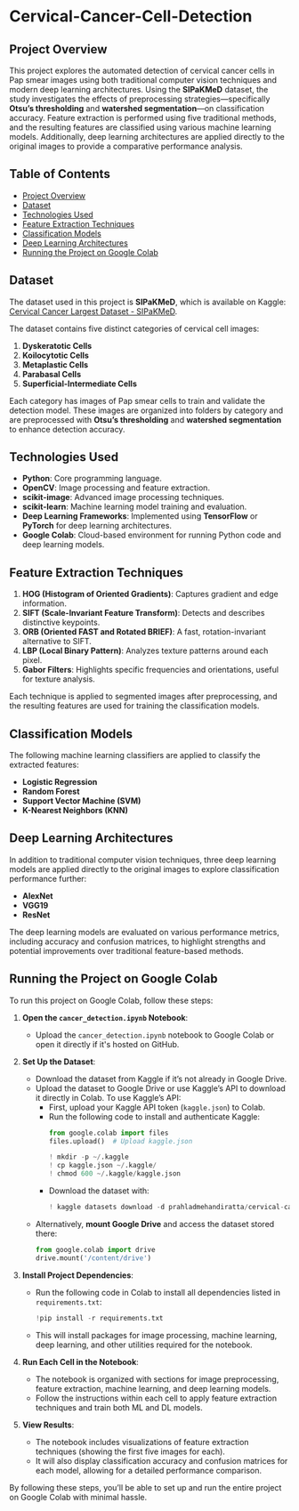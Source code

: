 # Cervical-Cancer-Cell-Detection
## Project Overview
This project explores the automated detection of cervical cancer cells in Pap smear images using both traditional computer vision techniques and modern deep learning architectures. Using the **SIPaKMeD** dataset, the study investigates the effects of preprocessing strategies—specifically **Otsu’s thresholding** and **watershed segmentation**—on classification accuracy. Feature extraction is performed using five traditional methods, and the resulting features are classified using various machine learning models. Additionally, deep learning architectures are applied directly to the original images to provide a comparative performance analysis.

## Table of Contents
- [Project Overview](#project-overview)
- [Dataset](#dataset)
- [Technologies Used](#technologies-used)
- [Feature Extraction Techniques](#feature-extraction-techniques)
- [Classification Models](#classification-models)
- [Deep Learning Architectures](#deep-learning-architectures)
- [Running the Project on Google Colab](#running-the-project-on-google-colab)

## Dataset
The dataset used in this project is **SIPaKMeD**, which is available on Kaggle: [Cervical Cancer Largest Dataset - SIPaKMeD](https://www.kaggle.com/datasets/prahladmehandiratta/cervical-cancer-largest-dataset-sipakmed).

The dataset contains five distinct categories of cervical cell images:
1. **Dyskeratotic Cells**
2. **Koilocytotic Cells**
3. **Metaplastic Cells**
4. **Parabasal Cells**
5. **Superficial-Intermediate Cells**

Each category has images of Pap smear cells to train and validate the detection model. These images are organized into folders by category and are preprocessed with **Otsu’s thresholding** and **watershed segmentation** to enhance detection accuracy.

## Technologies Used
- **Python**: Core programming language.
- **OpenCV**: Image processing and feature extraction.
- **scikit-image**: Advanced image processing techniques.
- **scikit-learn**: Machine learning model training and evaluation.
- **Deep Learning Frameworks**: Implemented using **TensorFlow** or **PyTorch** for deep learning architectures.
- **Google Colab**: Cloud-based environment for running Python code and deep learning models.

## Feature Extraction Techniques
1. **HOG (Histogram of Oriented Gradients)**: Captures gradient and edge information.
2. **SIFT (Scale-Invariant Feature Transform)**: Detects and describes distinctive keypoints.
3. **ORB (Oriented FAST and Rotated BRIEF)**: A fast, rotation-invariant alternative to SIFT.
4. **LBP (Local Binary Pattern)**: Analyzes texture patterns around each pixel.
5. **Gabor Filters**: Highlights specific frequencies and orientations, useful for texture analysis.

Each technique is applied to segmented images after preprocessing, and the resulting features are used for training the classification models.

## Classification Models
The following machine learning classifiers are applied to classify the extracted features:
- **Logistic Regression**
- **Random Forest**
- **Support Vector Machine (SVM)**
- **K-Nearest Neighbors (KNN)**

## Deep Learning Architectures
In addition to traditional computer vision techniques, three deep learning models are applied directly to the original images to explore classification performance further:
- **AlexNet**
- **VGG19**
- **ResNet**

The deep learning models are evaluated on various performance metrics, including accuracy and confusion matrices, to highlight strengths and potential improvements over traditional feature-based methods.
## Running the Project on Google Colab

To run this project on Google Colab, follow these steps:

1. **Open the `cancer_detection.ipynb` Notebook**:
   - Upload the `cancer_detection.ipynb` notebook to Google Colab or open it directly if it's hosted on GitHub.

2. **Set Up the Dataset**:
   - Download the dataset from Kaggle if it’s not already in Google Drive.
   - Upload the dataset to Google Drive or use Kaggle’s API to download it directly in Colab. To use Kaggle’s API:
     - First, upload your Kaggle API token (`kaggle.json`) to Colab.
     - Run the following code to install and authenticate Kaggle:
       ```python
       from google.colab import files
       files.upload()  # Upload kaggle.json

       ! mkdir -p ~/.kaggle
       ! cp kaggle.json ~/.kaggle/
       ! chmod 600 ~/.kaggle/kaggle.json
       ```
     - Download the dataset with:
       ```python
       ! kaggle datasets download -d prahladmehandiratta/cervical-cancer-largest-dataset-sipakmed
       ```
   - Alternatively, **mount Google Drive** and access the dataset stored there:
     ```python
     from google.colab import drive
     drive.mount('/content/drive')
     ```

3. **Install Project Dependencies**:
   - Run the following code in Colab to install all dependencies listed in `requirements.txt`:
     ```python
     !pip install -r requirements.txt
     ```
   - This will install packages for image processing, machine learning, deep learning, and other utilities required for the notebook.

4. **Run Each Cell in the Notebook**:
   - The notebook is organized with sections for image preprocessing, feature extraction, machine learning, and deep learning models.
   - Follow the instructions within each cell to apply feature extraction techniques and train both ML and DL models.

5. **View Results**:
   - The notebook includes visualizations of feature extraction techniques (showing the first five images for each).
   - It will also display classification accuracy and confusion matrices for each model, allowing for a detailed performance comparison.

By following these steps, you’ll be able to set up and run the entire project on Google Colab with minimal hassle.


